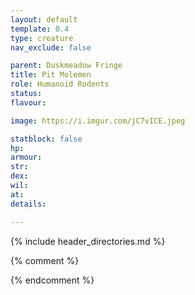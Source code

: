 ```yaml
---
layout: default
template: 0.4
type: creature
nav_exclude: false

parent: Duskmeadow Fringe
title: Pit Molemen
role: Humanoid Rodents
status:
flavour: 

image: https://i.imgur.com/jC7vICE.jpeg

statblock: false
hp: 
armour: 
str: 
dex: 
wil: 
at: 
details:

---
```


{% include header_directories.md %}

{% comment %}

{% endcomment %}
